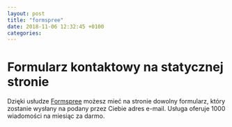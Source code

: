 ```yaml
---
layout: post
title: "formspree"
date: 2018-11-06 12:32:45 +0100 
categories:
---
```

 
 
# Formularz kontaktowy na statycznej stronie
Dzięki usłudze [Formspree](https://formspree.io) możesz mieć na stronie dowolny formularz, który zostanie wysłany na podany przez Ciebie adres e-mail.
Usługa oferuje 1000 wiadomości na miesiąc za darmo.

